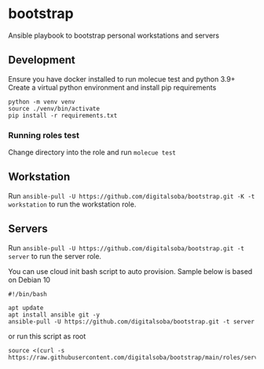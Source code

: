 # bootstrap
Ansible playbook to bootstrap personal workstations and servers

## Development
Ensure you have docker installed to run molecue test and python 3.9+
Create a virtual python environment and install pip requirements

```shell
python -m venv venv
source ./venv/bin/activate
pip install -r requirements.txt
```

### Running roles test
Change directory into the role and run `molecue test`
## Workstation
Run `ansible-pull -U https://github.com/digitalsoba/bootstrap.git -K -t workstation` to run the workstation role.

## Servers
Run `ansible-pull -U https://github.com/digitalsoba/bootstrap.git -t server` to run the server role.

You can use cloud init bash script to auto provision. Sample below is based on Debian 10
```
#!/bin/bash

apt update
apt install ansible git -y
ansible-pull -U https://github.com/digitalsoba/bootstrap.git -t server
```

or run this script as root 
```shell
source <(curl -s https://raw.githubusercontent.com/digitalsoba/bootstrap/main/roles/server/files/init.sh)
```